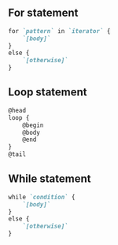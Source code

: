 


## For statement

```markdown
for `pattern` in `iterator` {
    `[body]`
}
else {
    `[otherwise]`
}
```

## Loop statement

```markdown
@head
loop {
    @begin
    @body
    @end
}
@tail
```

## While statement

```markdown
while `condition` {
    `[body]`
}
else {
    `[otherwise]`
}
```